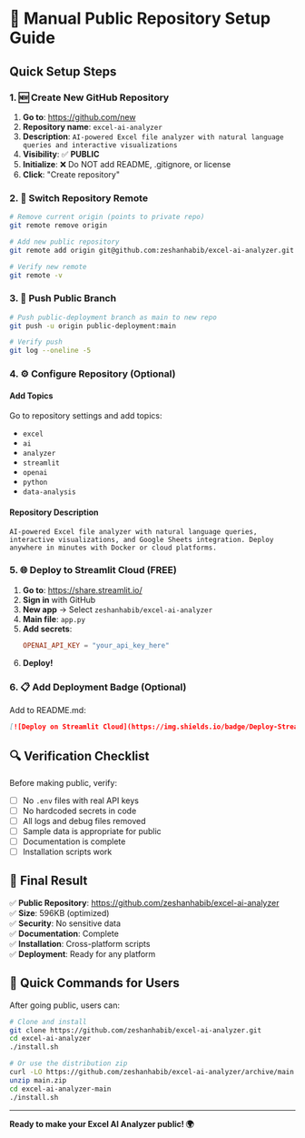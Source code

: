 # 🚀 Manual Public Repository Setup Guide

## Quick Setup Steps

### 1. 🆕 Create New GitHub Repository

1. **Go to**: https://github.com/new
2. **Repository name**: `excel-ai-analyzer`
3. **Description**: `AI-powered Excel file analyzer with natural language queries and interactive visualizations`
4. **Visibility**: ✅ **PUBLIC**
5. **Initialize**: ❌ Do NOT add README, .gitignore, or license
6. **Click**: "Create repository"

### 2. 🔄 Switch Repository Remote

```bash
# Remove current origin (points to private repo)
git remote remove origin

# Add new public repository
git remote add origin git@github.com:zeshanhabib/excel-ai-analyzer.git

# Verify new remote
git remote -v
```

### 3. 🚀 Push Public Branch

```bash
# Push public-deployment branch as main to new repo
git push -u origin public-deployment:main

# Verify push
git log --oneline -5
```

### 4. ⚙️ Configure Repository (Optional)

#### Add Topics
Go to repository settings and add topics:
- `excel`
- `ai` 
- `analyzer`
- `streamlit`
- `openai`
- `python`
- `data-analysis`

#### Repository Description
```
AI-powered Excel file analyzer with natural language queries, interactive visualizations, and Google Sheets integration. Deploy anywhere in minutes with Docker or cloud platforms.
```

### 5. 🌐 Deploy to Streamlit Cloud (FREE)

1. **Go to**: https://share.streamlit.io/
2. **Sign in** with GitHub
3. **New app** → Select `zeshanhabib/excel-ai-analyzer`
4. **Main file**: `app.py`
5. **Add secrets**:
   ```toml
   OPENAI_API_KEY = "your_api_key_here"
   ```
6. **Deploy!**

### 6. 📋 Add Deployment Badge (Optional)

Add to README.md:
```markdown
[![Deploy on Streamlit Cloud](https://img.shields.io/badge/Deploy-Streamlit%20Cloud-FF4B4B?style=for-the-badge&logo=streamlit&logoColor=white)](https://share.streamlit.io/)
```

## 🔍 Verification Checklist

Before making public, verify:

- [ ] No `.env` files with real API keys
- [ ] No hardcoded secrets in code
- [ ] All logs and debug files removed
- [ ] Sample data is appropriate for public
- [ ] Documentation is complete
- [ ] Installation scripts work

## 🎯 Final Result

✅ **Public Repository**: https://github.com/zeshanhabib/excel-ai-analyzer  
✅ **Size**: 596KB (optimized)  
✅ **Security**: No sensitive data  
✅ **Documentation**: Complete  
✅ **Installation**: Cross-platform scripts  
✅ **Deployment**: Ready for any platform  

## 🚀 Quick Commands for Users

After going public, users can:

```bash
# Clone and install
git clone https://github.com/zeshanhabib/excel-ai-analyzer.git
cd excel-ai-analyzer
./install.sh

# Or use the distribution zip
curl -LO https://github.com/zeshanhabib/excel-ai-analyzer/archive/main.zip
unzip main.zip
cd excel-ai-analyzer-main
./install.sh
```

---

**Ready to make your Excel AI Analyzer public! 🌍**
